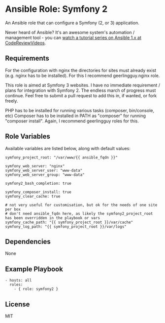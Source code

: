 # Ansible Role: Symfony 2

An Ansible role that can configure a Symfony (2, or 3) application.

Never heard of Ansible? It's an awesome system's automation / management tool - you can [watch a tutorial series on Ansible 1.x at CodeReviewVideos][1].

## Requirements

For the configuration with nginx the directories for sites must already exist (e.g. nginx has to be installed). For this I recommend geerlingguy.nginx role.

This role is aimed at Symfony 3 websites. I have no immediate requirement / plans for integration with Symfony 2. The endless march of progress must continue. Feel free to submit a pull request to add this in, if wanted, or fork freely.

PHP has to be installed for running various tasks (composer, bin/console, etc)
Composer has to be installed in PATH as "composer" for running "composer install". Again, I recommend geerlingguy roles for this.

## Role Variables

Available variables are listed below, along with default values:

```
symfony_project_root: "/var/www/{{ ansible_fqdn }}"

symfony_web_server: "nginx"
symfony_web_server_user: "www-data"
symfony_web_server_group: "www-data"

symfony2_bash_completion: true

symfony_composer_install: true
symfony_clear_cache: true

# not very useful for customisation, but ok for the needs of one site per box
# don't need ansible_fqdn here, as likely the symfony2_project_root has been overridden in the playbook or vars
symfony_cache_path: "{{ symfony_project_root }}/var/cache"
symfony_log_path: "{{ symfony_project_root }}/var/logs"
```

## Dependencies

None

## Example Playbook

    - hosts: all
      roles:
        - { role: symfony2 }

## License

MIT



[1]: https://codereviewvideos.com/course/ansible-tutorial